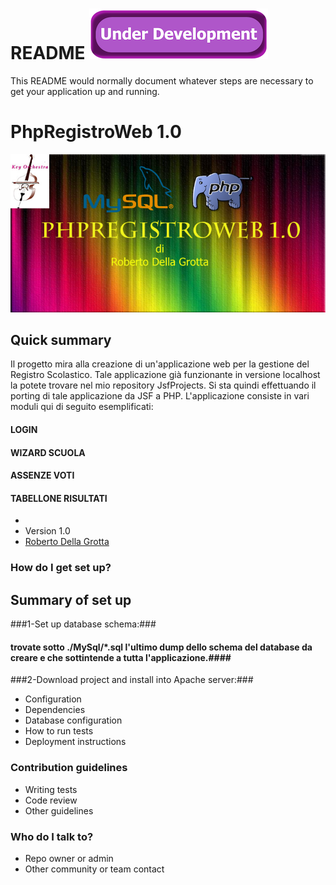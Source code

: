 # README  ![under development](https://github.com/rdgmus/Luxemburg/blob/master/images/under%20development.png)


This README would normally document whatever steps are necessary to get your application up and running.

# PhpRegistroWeb 1.0 #
![Key Orchestra](https://raw.githubusercontent.com/rdgmus/PhpProjects/GitHubPhpRegistroScuola/images/LogoPhpRegistroWeb.png)

## Quick summary ##
 Il progetto mira alla creazione di un'applicazione web per la gestione del Registro Scolastico.
 Tale applicazione già funzionante in versione localhost la potete trovare nel mio repository JsfProjects.
 Si sta quindi effettuando il porting di tale applicazione da JSF a PHP.
 L'applicazione consiste in vari moduli qui di seguito esemplificati:
#### LOGIN ####
#### WIZARD SCUOLA ####
#### ASSENZE VOTI  ####
#### TABELLONE RISULTATI ####
*
* Version 1.0
* [Roberto Della Grotta](https://github.com/rdgmus/PhpProjects.git)

### How do I get set up? ###

## Summary of set up ##
###1-Set up database schema:###
#### trovate sotto ./MySql/*.sql l'ultimo dump dello schema del database da creare e che sottintende a tutta l'applicazione.####
###2-Download project and install into Apache server:###

* Configuration
* Dependencies
* Database configuration
* How to run tests
* Deployment instructions

### Contribution guidelines ###

* Writing tests
* Code review
* Other guidelines

### Who do I talk to? ###

* Repo owner or admin
* Other community or team contact
